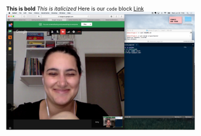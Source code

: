 **This is bold**
*This is italicized*
Here is our `code` block
[Link](http://google.com)
![Picture of us pairing](https://github.com/afriedman886/phase-0-gps-1/blob/master/gps1.png?raw=true)